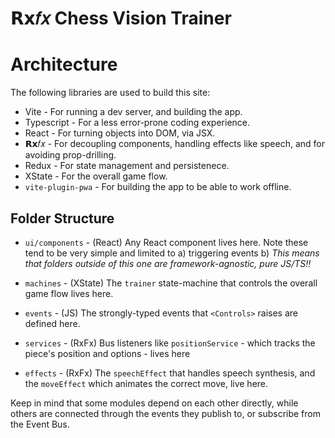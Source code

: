 # 𝗥𝘅𝑓𝑥 Chess Vision Trainer

# Architecture

The following libraries are used to build this site:

- Vite - For running a dev server, and building the app.
- Typescript - For a less error-prone coding experience.
- React - For turning objects into DOM, via JSX.
- 𝗥𝘅𝑓𝑥 - For decoupling components, handling effects like speech, and for avoiding prop-drilling.
- Redux - For state management and persistenece.
- XState - For the overall game flow.
- `vite-plugin-pwa` - For building the app to be able to work offline.

## Folder Structure

- `ui/components` - (React) Any React component lives here. Note these tend to be very simple and limited to a) triggering events b)  _This means that folders outside of this one are framework-agnostic, pure JS/TS!!_

- `machines` - (XState) The `trainer` state-machine that controls the overall game flow lives here.

- `events` - (JS) The strongly-typed events that `<Controls>` raises are defined here.

- `services` - (RxFx) Bus listeners like `positionService` - which tracks the piece's position and options - lives here

- `effects` - (RxFx) The `speechEffect` that handles speech synthesis, and the `moveEffect` which animates the correct move, live here.


Keep in mind that some modules depend on each other directly, while others are connected through the events they publish to, or subscribe from the Event Bus.
